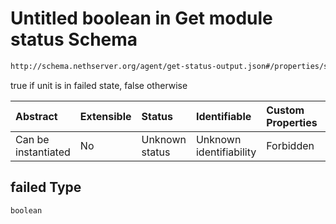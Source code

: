 # Untitled boolean in Get module status Schema

```txt
http://schema.nethserver.org/agent/get-status-output.json#/properties/services/items/properties/failed
```

true if unit is in failed state, false otherwise

| Abstract            | Extensible | Status         | Identifiable            | Custom Properties | Additional Properties | Access Restrictions | Defined In                                                                      |
| :------------------ | :--------- | :------------- | :---------------------- | :---------------- | :-------------------- | :------------------ | :------------------------------------------------------------------------------ |
| Can be instantiated | No         | Unknown status | Unknown identifiability | Forbidden         | Allowed               | none                | [get-status-output.json\*](agent/get-status-output.json "open original schema") |

## failed Type

`boolean`
